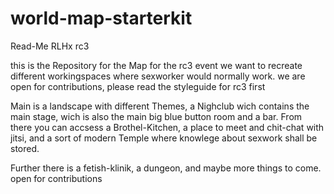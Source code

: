 # world-map-starterkit

Read-Me RLHx rc3

this is the Repository for the Map for the rc3 event
we want to recreate different workingspaces where sexworker would normally work.
we are open for contributions, please read the styleguide for rc3 first

Main is a landscape with different Themes, a Nighclub wich contains the main stage, wich is also the main big blue button room and a bar. From there you can accsess a Brothel-Kitchen, a place to meet and chit-chat with jitsi, and a sort of modern Temple where knowlege about sexwork shall be stored.

Further there is a fetish-klinik, a dungeon, and maybe more things to come. 
open for contributions